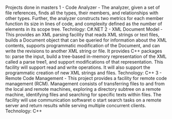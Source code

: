 Projects done in masters
1 - Code Analyzer - The analyzer, given a set of file references, finds all the types, their members, and relationships with other types. Further, the analyzer constructs two metrics for each member function its size in lines of code, and complexity defined as the number of elements in its scope tree. Technlogy: C#.NET
2 - XML Document Model - This provides an XML parsing facility that reads XML strings or text files, builds a Document object that can be queried for information about the XML contents, supports programmatic modification of the Document, and can write the revisions to another XML string or file. It provides C++ packages to: parse the input, build a tree-based in-memory representation of the XML called a parse tree1, and support modifications of that representation. This facility will support read and write operations. It will also support the programmatic creation of new XML strings and files. Technology: C++
3 - Remote Code Management - This project provides a facility for remote code management (RCM). Management consists of transferring files to and from the local and remote machines, exploring a directory subtree on a remote machine, identifying files and searching for specific texts within files. The facility will use communication softwaret o start search tasks on a remote server and return results while serving multiple concurrent clients. Technology: C++

